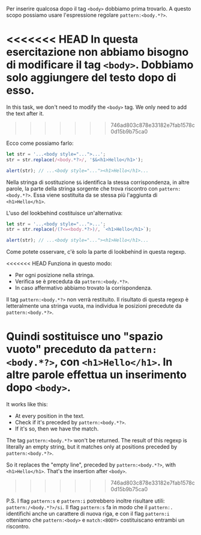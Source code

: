 Per inserire qualcosa dopo il tag `<body>` dobbiamo prima trovarlo. A questo scopo possiamo usare l'espressione regolare `pattern:<body.*?>`.

<<<<<<< HEAD
In questa esercitazione non abbiamo bisogno di modificare il tag `<body>`. Dobbiamo solo aggiungere del testo dopo di esso.
=======
In this task, we don't need to modify the `<body>` tag. We only need to add the text after it.
>>>>>>> 746ad803c878e33182e7fab1578c0d15b9b75ca0

Ecco come possiamo farlo:

```js run
let str = '...<body style="...">...';
str = str.replace(/<body.*?>/, '$&<h1>Hello</h1>');

alert(str); // ...<body style="..."><h1>Hello</h1>...
```

Nella stringa di sostituzione `$&` identifica la stessa corrispondenza, in altre parole, la parte della stringa sorgente che trova riscontro con `pattern:<body.*?>`. Essa viene sostituita da se stessa più l'aggiunta di `<h1>Hello</h1>`.

L'uso del lookbehind costituisce un'alternativa:

```js run
let str = '...<body style="...">...';
str = str.replace(/(?<=<body.*?>)/, `<h1>Hello</h1>`);

alert(str); // ...<body style="..."><h1>Hello</h1>...
```

Come potete osservare, c'è solo la parte di lookbehind in questa regexp.

<<<<<<< HEAD
Funziona in questo modo:
- Per ogni posizione nella stringa.
- Verifica se è preceduta da `pattern:<body.*?>`.
- In caso affermativo abbiamo trovato la corrispondenza.

Il tag `pattern:<body.*?>` non verrà restituito. Il risultato di questa regexp è letteralmente una stringa vuota, ma individua le posizioni precedute da `pattern:<body.*?>`.

Quindi sostituisce uno "spazio vuoto" preceduto da `pattern:<body.*?>`, con `<h1>Hello</h1>`. In altre parole effettua un inserimento dopo `<body>`.
=======
It works like this:
- At every position in the text.
- Check if it's preceded by `pattern:<body.*?>`.
- If it's so, then we have the match.

The tag `pattern:<body.*?>` won't be returned. The result of this regexp is literally an empty string, but it matches only at positions preceded by `pattern:<body.*?>`.

So it replaces the "empty line", preceded by `pattern:<body.*?>`, with `<h1>Hello</h1>`. That's the insertion after `<body>`.
>>>>>>> 746ad803c878e33182e7fab1578c0d15b9b75ca0

P.S. I flag `pattern:s` e `pattern:i` potrebbero inoltre risultare utili: `pattern:/<body.*?>/si`. Il flag `pattern:s` fa in modo che il `pattern:.` identifichi anche un carattere di nuova riga, e con il flag `pattern:i` otteniamo che `pattern:<body>` e `match:<BODY>` costituiscano entrambi un riscontro.

